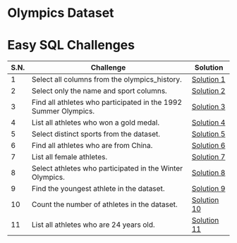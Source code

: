 # Olympics Dataset

# Easy SQL Challenges

| S.N. | Challenge                                                       | Solution                             |
| ---- | --------------------------------------------------------------- | ------------------------------------ |
| 1    | Select all columns from the olympics_history.                   | [Solution 1](/easy/solution_1.sql)   |
| 2    | Select only the name and sport columns.                         | [Solution 2](/easy/solution_2.sql)   |
| 3    | Find all athletes who participated in the 1992 Summer Olympics. | [Solution 3](/easy/solution_3.sql)   |
| 4    | List all athletes who won a gold medal.                         | [Solution 4](/easy/solution_4.sql)   |
| 5    | Select distinct sports from the dataset.                        | [Solution 5](/easy/solution_5.sql)   |
| 6    | Find all athletes who are from China.                           | [Solution 6](/easy/solution_6.sql)   |
| 7    | List all female athletes.                                       | [Solution 7](/easy/solution_7.sql)   |
| 8    | Select athletes who participated in the Winter Olympics.        | [Solution 8](/easy/solution_8.sql)   |
| 9    | Find the youngest athlete in the dataset.                       | [Solution 9](/easy/solution_9.sql)   |
| 10   | Count the number of athletes in the dataset.                    | [Solution 10](/easy/solution_10.sql) |
| 11   | List all athletes who are 24 years old.                         | [Solution 11](/easy/solution_11.sql) |
